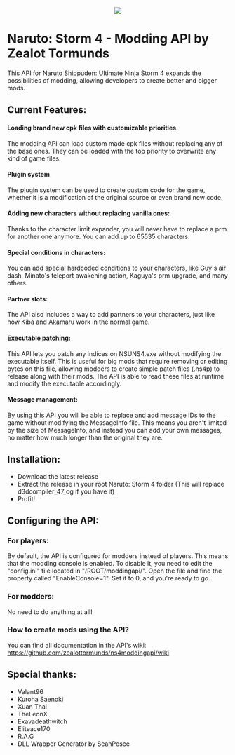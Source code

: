 <p align="center">
  <img src="https://i.imgur.com/NfJf6fi.png">
</p>

# Naruto: Storm 4 - Modding API by Zealot Tormunds

This API for Naruto Shippuden: Ultimate Ninja Storm 4 expands the possibilities of modding, allowing developers to create better and bigger mods.

## Current Features:
#### Loading brand new cpk files with customizable priorities.
The modding API can load custom made cpk files without replacing any of the base ones. They can be loaded with the top priority to overwrite any kind of game files.

#### Plugin system
The plugin system can be used to create custom code for the game, whether it is a modification of the original source or even brand new code.

#### Adding new characters without replacing vanilla ones:
Thanks to the character limit expander, you will never have to replace a prm for another one anymore. You can add up to 65535 characters.

#### Special conditions in characters:
You can add special hardcoded conditions to your characters, like Guy's air dash, Minato's teleport awakening action, Kaguya's prm upgrade, and many others.

#### Partner slots:
The API also includes a way to add partners to your characters, just like how Kiba and Akamaru work in the normal game.

#### Executable patching:
This API lets you patch any indices on NSUNS4.exe without modifying the executable itself. This is useful for big mods that require removing or editing bytes on this file, allowing modders to create simple patch files (.ns4p) to release along with their mods. The API is able to read these files at runtime and modify the executable accordingly.

#### Message management:
By using this API you will be able to replace and add message IDs to the game without modifying the MessageInfo file. This means you aren't limited by the size of MessageInfo, and instead you can add your own messages, no matter how much longer than the original they are.

## Installation:
- Download the latest release
- Extract the release in your root Naruto: Storm 4 folder (This will replace d3dcompiler_47_og if you have it)
- Profit!

## Configuring the API:
### For players:
By default, the API is configured for modders instead of players. This means that the modding console is enabled. To disable it, you need to edit the "config.ini" file located in "/ROOT/moddingapi/". Open the file and find the property called "EnableConsole=1". Set it to 0, and you're ready to go.

### For modders:
No need to do anything at all!

### How to create mods using the API?
You can find all documentation in the API's wiki: https://github.com/zealottormunds/ns4moddingapi/wiki

## Special thanks:
* Valant96
* Kuroha Saenoki
* Xuan Thai
* TheLeonX
* Exavadeathwitch
* Eliteace170
* R.A.G
* DLL Wrapper Generator by SeanPesce
